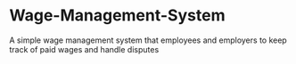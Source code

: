 # Wage-Management-System
 A simple wage management system that employees and employers to keep track of paid wages and handle disputes
